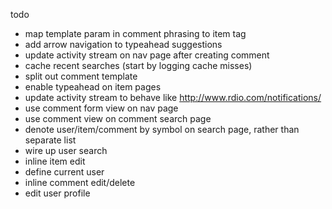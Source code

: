 todo
- map template param in comment phrasing to item tag
- add arrow navigation to typeahead suggestions
- update activity stream on nav page after creating comment
- cache recent searches (start by logging cache misses)
- split out comment template
- enable typeahead on item pages
- update activity stream to behave like http://www.rdio.com/notifications/
- use comment form view on nav page
- use comment view on comment search page
- denote user/item/comment by symbol on search page, rather than separate list
- wire up user search
- inline item edit
- define current user
- inline comment edit/delete
- edit user profile
